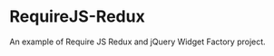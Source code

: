 RequireJS-Redux
===================

An example of Require JS Redux and jQuery Widget Factory project.